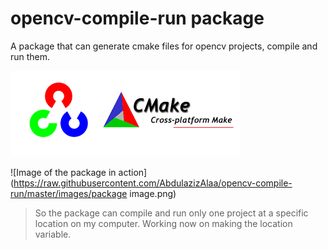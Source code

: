 # opencv-compile-run package

A package that can generate cmake files for opencv projects, compile and run them.

![Image of cmake and opencv logos](https://raw.githubusercontent.com/AbdulazizAlaa/opencv-compile-run/master/images/opencv-cmake.png)

![Image of the package in action](https://raw.githubusercontent.com/AbdulazizAlaa/opencv-compile-run/master/images/package image.png)

> So the package can compile and run only one project at a specific location on my computer. Working now on making the location variable.
